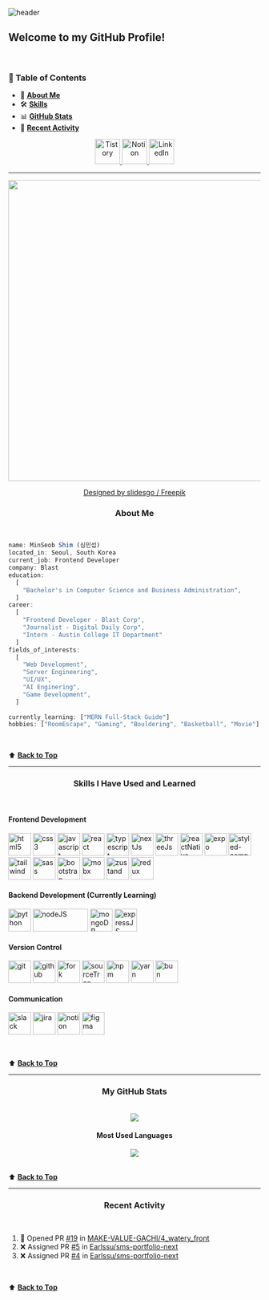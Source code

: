 ![header](https://capsule-render.vercel.app/api?type=waving&color=0:F9F7F7,50:DBE2EF,100:3F72AF&height=225&section=header&text=MinSeob%20Shim&fontAlign=55&fontAlignY=30&fontSize=50&animation=fadeIn&fontColor=EEEEEE&desc=Frontend%20Developer%20of%20Team%20BLAST🚀&descAlign=59&descAlignY=50&descSize=15)

## Welcome to my GitHub Profile!

<br>

<!-- top -->
### 📌 Table of Contents

- 🙋 **[About Me](#--about-me)**
- 🛠️ **[Skills](#--skills-i-have-used-and-learned)**
- 📊 **[GitHub Stats](#--my-github-stats)**
- 👀 **[Recent Activity](#--recent-activity)**


<p align="center">
  <a href="https://code-in-law.tistory.com/" target="_blank">
    <img src="https://www.vectorlogo.zone/logos/blogger/blogger-tile.svg" width="50" alt="Tistory"/>
  </a>
  <a href="https://fire-warrior-ca2.notion.site/6004fbc72ef74bc994cea07bf1e11f7e?pvs=4" target="_blank">
    <img src="https://cdn3.iconfinder.com/data/icons/social-media-pack-12/512/Notion-512.png" width="50" alt="Notion"/>
  </a>
  <a href="https://www.linkedin.com/in/minseob-%EC%8B%AC%EB%AF%BC%EC%84%AD-shim-b34691203/" target="_blank">
    <img src="https://cdn0.iconfinder.com/data/icons/social-flat-rounded-rects/512/linkedin-512.png" width="50" alt="LinkedIn"/>
  </a>
</p>

---

<p align="center">
  <img src="https://github.com/Earlssu/Earlssu/assets/61323917/7c8e473c-b1a5-4a74-bdaa-7b57936e542c" width="600" height="600"/>

  <br>

  <p align="center">
    <a href="http://www.freepik.com" target="_blank">Designed by slidesgo / Freepik</a>
  </p>
</p>

<h3 align="center">
  About Me
</h3>

<br>

``` javascript
name: MinSeob Shim (심민섭)
located_in: Seoul, South Korea
current_job: Frontend Developer
company: Blast
education:
  [
    "Bachelor's in Computer Science and Business Administration",
  ]
career:
  [
    "Frontend Developer - Blast Corp",
    "Journalist - Digital Daily Corp",
    "Intern - Austin College IT Department"
  ]
fields_of_interests:
  [
    "Web Development",
    "Server Engineering",
    "UI/UX",
    "AI Enginering",
    "Game Development",
  ]
  
currently_learning: ["MERN Full-Stack Guide"]
hobbies: ["RoomEscape", "Gaming", "Bouldering", "Basketball", "Movie"]
```

<br>

⬆️ **[Back to Top](#top)**  

---

<h3 align="center">
  Skills I Have Used and Learned
</h3>

<br>

<h4>Frontend Development</h4>
<p align="left">
<img width="45" height="45" src="https://cdn1.iconfinder.com/data/icons/logotypes/32/badge-html-5-512.png" alt="html5" />
  <img width="45" height="45" src="https://cdn1.iconfinder.com/data/icons/logotypes/32/badge-css-3-512.png" alt="css3" />
  <img width="45" height="45" src="https://cdn4.iconfinder.com/data/icons/logos-and-brands/512/187_Js_logo_logos-512.png" alt="javascript" />
  <img width="45" height="45" src="https://cdn4.iconfinder.com/data/icons/logos-3/600/React.js_logo-512.png" alt="react" />
  <img width="45" height="45" src="https://www.vectorlogo.zone/logos/typescriptlang/typescriptlang-icon.svg" alt="typescript" />
  <img width="45" height="45" src="https://www.drupal.org/files/project-images/nextjs-icon-dark-background.png" alt="nextJs" />
  <img width="45" height="45" src="https://encrypted-tbn0.gstatic.com/images?q=tbn:ANd9GcQwxjWNXf9mY-sHxQATgBDdlbHjQg8keLS8ziDh3ZEFmg&s" alt="threeJs" />
  <img width="45" height="45" src="https://cdn.worldvectorlogo.com/logos/react-native-1.svg" alt="reactNative" />
  <img width="45" height="45" src="https://www.vectorlogo.zone/logos/expoio/expoio-icon.svg" alt="expo" />
  <img width="45" height="45" src="https://gercocca.vercel.app/static/media/styledComponents-logo.3ccd25bd32274429992c.png" alt="styled-component" />
  <img width="45" height="45" src="https://www.vectorlogo.zone/logos/tailwindcss/tailwindcss-icon.svg" alt="tailwind" />
  <img width="45" height="45" src="https://www.vectorlogo.zone/logos/sass-lang/sass-lang-icon.svg" alt="sass" />
  <img width="45" height="45" src="https://getbootstrap.com/docs/5.3/assets/brand/bootstrap-logo-shadow.png" alt="bootstrap" />
  <img width="45" height="45" src="https://mobx.js.org/assets/mobx.png" alt="mobx" />
  <img width="45" height="45" src="https://repository-images.githubusercontent.com/180328715/fca49300-e7f1-11ea-9f51-cfd949b31560" alt="zustand" />
  <img width="45" height="45" src="https://www.vectorlogo.zone/logos/js_redux/js_redux-icon.svg" alt="redux" />
</p>

<h4>Backend Development (Currently Learning)</h4>

<p align="left">
  <img width="45" height="45" src="https://cdn.worldvectorlogo.com/logos/python-5.svg" alt="python" />
  <img width="110" height="45" src="https://cdn.worldvectorlogo.com/logos/nodejs.svg" alt="nodeJS" />
  <img width="45" height="45" src="https://cdn.worldvectorlogo.com/logos/mongodb-icon-2.svg" alt="mongoDB" />
  <img width="45" height="45" src="https://cdn.worldvectorlogo.com/logos/express-109.svg" alt="expressJS" />
  
</p>

<h4>Version Control</h4>

<p align="left">
  <img width="45" height="45" src="https://www.vectorlogo.zone/logos/git-scm/git-scm-icon.svg" alt="git" />
  <img width="45" height="45" src="https://www.vectorlogo.zone/logos/github/github-tile.svg" alt="github" />
  <img width="45" height="45" src="https://git-fork.com/images/logo.png" alt="fork" />
  <img width="45" height="45" src="https://cdn.worldvectorlogo.com/logos/sourcetree-1.svg" alt="sourceTree" />
  <img width="45" height="45" src="https://www.vectorlogo.zone/logos/npmjs/npmjs-icon.svg" alt="npm" />
  <img width="45" height="45" src="https://www.vectorlogo.zone/logos/yarnpkg/yarnpkg-icon.svg" alt="yarn" />
  <img width="45" height="45" src="https://bun.sh/logo.svg" alt="bun" />
</p>

<h4>Communication</h4>

<p align="left">
  <img width="45" height="45" src="https://www.vectorlogo.zone/logos/slack/slack-icon.svg" alt="slack" />
  <img width="45" height="45" src="https://www.vectorlogo.zone/logos/atlassian_jira/atlassian_jira-icon.svg" alt="jira" />
  <img width="45" height="45" src="https://raw.githubusercontent.com/gilbarbara/logos/52addcaa18dfecb4df77f3ee0753dca6b98187ad/logos/notion-icon.svg" alt="notion" />
  <img width="45" height="45" src="https://www.vectorlogo.zone/logos/figma/figma-icon.svg" alt="figma" />
</p>

<br>

⬆️ **[Back to Top](#top)**

---

<h3 align="center">
  My GitHub Stats
</h3>

<br>

<div align="center">
  <img src="https://github-readme-stats-shim5505s-projects.vercel.app/api?username=Earlssu&show_icons=true&theme=tokyonight" />

  <h4>Most Used Languages</h4>

  <img src="https://github-readme-stats-shim5505s-projects.vercel.app/api/top-langs/?username=Earlssu&layout=compact&theme=tokyonight" />

</div>

<br>

⬆️ **[Back to Top](#top)**

---

<h3 align="center">
  Recent Activity
</h3>

<br>

<!--START_SECTION:activity-->
1. 💪 Opened PR [#19](https://github.com/MAKE-VALUE-GACHI/4_watery_front/pull/19) in [MAKE-VALUE-GACHI/4_watery_front](https://github.com/MAKE-VALUE-GACHI/4_watery_front)
2. ❌ Assigned PR [#5](undefined) in [Earlssu/sms-portfolio-next](https://github.com/Earlssu/sms-portfolio-next)
3. ❌ Assigned PR [#4](undefined) in [Earlssu/sms-portfolio-next](https://github.com/Earlssu/sms-portfolio-next)
<!--END_SECTION:activity-->

<br>

⬆️ **[Back to Top](#top)**
